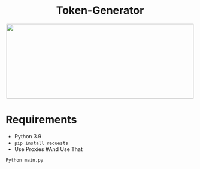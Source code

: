 <h1 align="center">Token-Generator</h1>
<p align="center">
<img src="https://i.imgur.com/TmzgB0Z.jpg" width="500" height="200">
<br />
  
# Requirements
- Python 3.9
- `pip install requests`
- Use Proxies
#And Use That
```
Python main.py
```
